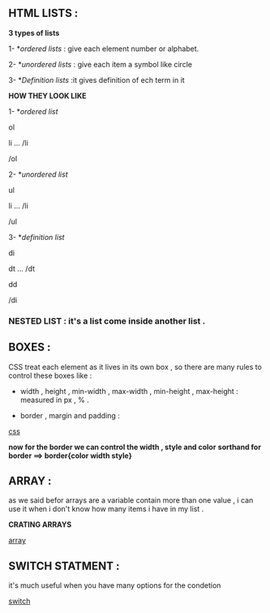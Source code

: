 ## HTML  LISTS :

**3 types of lists**

1- **ordered lists* : give each element number or alphabet.

2- **unordered lists* : give each item a symbol like circle 

3- **Definition lists* :it gives definition  of ech term in it 


**HOW THEY LOOK LIKE** 

1- **ordered list* 

ol 

li ... /li 

/ol 

2- **unordered list*

ul 

li ... /li

/ul

3- **definition list*

di

dt ... /dt 

dd 

/di


### NESTED LIST : it's a list come inside another list .

## BOXES :

CSS treat each element as it lives in its own box , so there are many rules to control these boxes like :

- width , height  , min-width , max-width  , min-height , max-height : measured in px , % .

- border , margin and padding :

[css](css.jpg)

**now for the border we can control the width , style and color**
**sorthand for border ==> border{color width style}**

## ARRAY :

as we said befor arrays are a variable  contain more than one value  , i can use it when i don't know how many items i have in my list .

**CRATING ARRAYS**

[array](array.jpg)

## SWITCH STATMENT :

it's much useful when you have many options for the condetion 

[switch](switch.jpg)